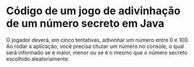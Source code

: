 # Código de um jogo de adivinhação de um número secreto em Java

O jogador deverá, em cinco tentativas, adivinhar um número entre 0 e 100. Ao rodar a aplicação, você precisa chutar um número no console, o qual será informado se é maior, menor ou se é o mesmo que o número secreto escolhido aleatoriamente.

